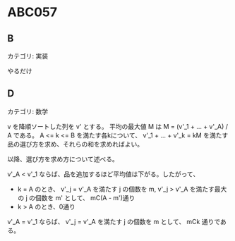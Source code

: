 # ABC057

## B
カテゴリ: 実装

やるだけ

## D
カテゴリ: 数学

v を降順ソートした列を v' とする。
平均の最大値 M は M = (v'_1 + ... + v'_A) / A である。
A <= k <= B を満たす各kについて、 v'_1 + ... + v'_k = kM を満たす品の選び方を求め、それらの和を求めればよい。

以降、選び方を求め方について述べる。

v'_A < v'_1 ならば、品を追加するほど平均値は下がる。したがって、

* k = A のとき、 v'_j = v'_A を満たす j の個数を m, v'_j > v'_A を満たす最大の j の個数を m' として、 mC(A - m')通り
* k > A のとき、0通り

v'_A = v'_1 ならば、 v'_j = v'_A を満たす j の個数を m として、 mCk 通りである。
